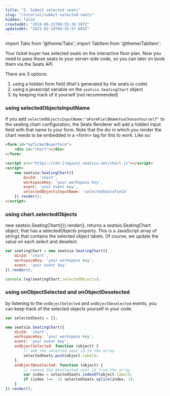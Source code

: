 ```yaml
---
title: "5. Submit selected seats"
slug: "/tutorial/submit-selected-seats"
hidden: false
createdAt: "2018-08-21T09:55:39.597Z"
updatedAt: "2021-02-24T09:55:57.603Z"
---
```


import Tabs from '@theme/Tabs';
import TabItem from '@theme/TabItem';

Your ticket buyer has selected seats on the interactive floor plan. Now you need to pass those seats to your server-side code, so you can later on book them via the Seats API. 

There are 3 options: 
1. using a hidden form field (that's generated by the seats.io code)
2. using a javascript variable on the `seatsio.SeatingChart` object
3. by keeping track of it yourself (not recommended)

### using selectedObjectsInputName
If you add `selectedObjectsInputName:"aFormFieldNameYouChooseYourself"` to the seating chart configuration, the Seats Renderer will add a hidden input field with that name to your form. Note that the div in which you render the chart needs to be embedded in a &lt;form&gt;  tag for this to work. Like so: 

```html
<form id="myTicketBuyerForm">
    <div id="chart"></div>
</form>

<script src="https://cdn-{region}.seatsio.net/chart.js"></script>
<script>
    new seatsio.SeatingChart({
        divId: 'chart',
        workspaceKey: 'your workspace key',
        event: 'your event key',
        selectedObjectsInputName: 'selectedSeatsField'
    }).render();
</script>
```

### using chart.selectedObjects 
new seatsio.SeatingChart({}).render(); returns a seatsio.SeatingChart object, that has a selectedObjects property. This is a JavaScript array of strings that contains the selected object labels. Of course, we update the value on each select and deselect. 

```javascript
var seatingChart = new seatsio.SeatingChart({
    divId: 'chart',
    workspaceKey: 'your workspace key',
    event: 'your event key'
}).render();

console.log(seatingChart.selectedObjects); 
```

### using onObjectSelected and onObjectDeselected
by listening to the `onObjectSelected` and `onObjectDeselected` events, you can keep track of the selected objects yourself in your code. 


```javascript
var selectedSeats = [];

new seatsio.SeatingChart({
    divId: 'chart',
    workspaceKey: 'your workspace key',
    event: 'your event key',
    onObjectSelected: function (object) {
        // add the selected seat id to the array
        selectedSeats.push(object.label);
    },
    onObjectDeselected: function (object) {
        // remove the deselected seat id from the array
        var index = selectedSeats.indexOf(object.label);
        if (index !== -1) selectedSeats.splice(index, 1);
    }
}).render();
```

